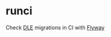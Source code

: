 # runci
Check [DLE](https://postgres.ai/docs) migrations in CI with [Flyway](https://flywaydb.org/)
